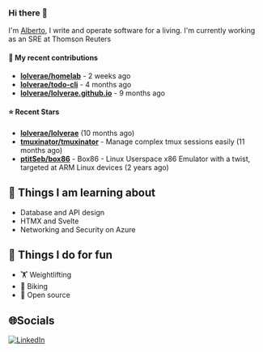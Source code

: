 ### Hi there 👋

I'm [Alberto](https://albertolvera.com), I write and operate software for a living. I'm currently working as an SRE at Thomson Reuters

#### 🚀 My recent contributions
- **[lolverae/homelab](https://github.com/lolverae/homelab)** - 2 weeks ago
- **[lolverae/todo-cli](https://github.com/lolverae/todo-cli)** - 4 months ago
- **[lolverae/lolverae.github.io](https://github.com/lolverae/lolverae.github.io)** - 9 months ago

#### ⭐ Recent Stars
- **[lolverae/lolverae](https://github.com/lolverae/lolverae)** (10 months ago)
- **[tmuxinator/tmuxinator](https://github.com/tmuxinator/tmuxinator)** - Manage complex tmux sessions easily (11 months ago)
- **[ptitSeb/box86](https://github.com/ptitSeb/box86)** - Box86 - Linux Userspace x86 Emulator with a twist, targeted at ARM Linux devices (2 years ago)

## 📖 Things I am learning about

- Database and API design
- HTMX and Svelte
- Networking and Security on Azure

## 💪 Things I do for fun

- 🏋 Weightlifting
- 🚴 Biking
- 🤼 Open source

## 🌐Socials
[![LinkedIn](https://img.shields.io/badge/LinkedIn-%230077B5.svg?logo=linkedin&logoColor=white)](https://www.linkedin.com/in/luis-alberto-olvera/)
